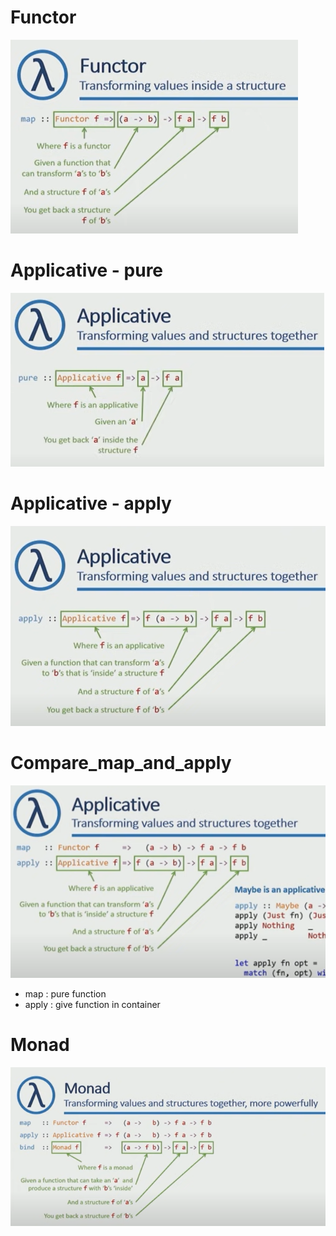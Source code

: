 # Functor

![functor](imgs/Functor.png)

# Applicative - pure 

![functor](imgs/Applicative_pure.png)

# Applicative - apply

![functor](imgs/Applicative_apply.png)


# Compare_map_and_apply

![functor](imgs/Compare_map_and_apply.png)

- map : pure function
- apply : give function in container 

# Monad

![functor](imgs/Monad.png)




